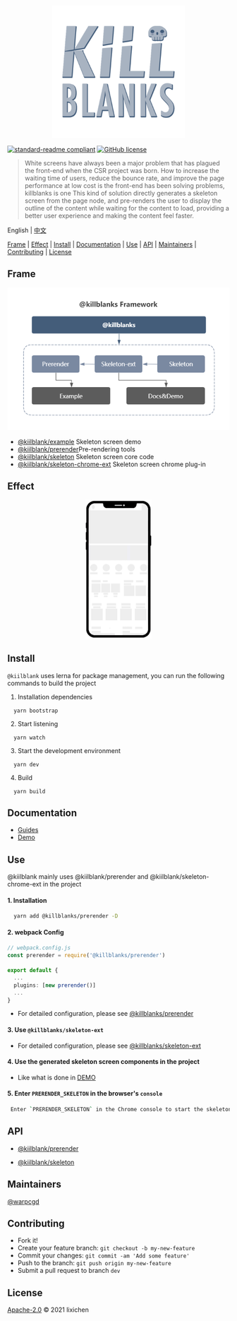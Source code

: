 <p align="center">
  <img src="./assets/killblanks-logo.png" width="300">
</p>

[![standard-readme compliant](https://img.shields.io/badge/standard--readme-OK-green.svg?style=flat-square)](https://github.com/RichardLitt/standard-readme) [![GitHub license](https://img.shields.io/github/license/warpcgd/killblanks)](https://github.com/warpcgd/killblanks/blob/main/LICENSE)

> White screens have always been a major problem that has plagued the front-end when the CSR project was born. How to increase the waiting time of users, reduce the bounce rate, and improve the page performance at low cost is the front-end has been solving problems, killblanks is one This kind of solution directly generates a skeleton screen from the page node, and pre-renders the user to display the outline of the content while waiting for the content to load, providing a better user experience and making the content feel faster.

English | [中文](https://github.com/warpcgd/killblanks)

[Frame](#frame) | [Effect](#effect) | [Install](#install) | [Documentation](#documentation) | [Use](#use) | [API](#api) | [Maintainers](#maintainers) | [Contributing](#contributing) | [License](#license)

## Frame

<p align="center">
  <img src="./assets/@killblanks_framework.png">
</p>

- [@kiilblank/example]('./packages/example') Skeleton screen demo
- [@kiilblank/prerender]('./packages/prerender')Pre-rendering tools
- [@kiilblank/skeleton]('./packages/skeleton') Skeleton screen core code
- [@kiilblank/skeleton-chrome-ext]('./packages/skeleton-chrome-ext') Skeleton screen chrome plug-in

## Effect

<p align="center">
  <img src="./assets/preview.gif" width="150" />
</p>

## Install

`@kiilblank` uses lerna for package management, you can run the following commands to build the project

1. Installation dependencies

```
  yarn bootstrap
```

2. Start listening

```
  yarn watch
```

3. Start the development environment

```
  yarn dev
```

4. Build

```
  yarn build
```

## Documentation

- [Guides](https://warpcgd.github.io/killblanks/guides/)
- [Demo](https://warpcgd.github.io/killblanks/demos/)

## Use

@kiilblank mainly uses @kiilblank/prerender and @kiilblank/skeleton-chrome-ext in the project

#### 1. Installation

```sh
  yarn add @killblanks/prerender -D
```

#### 2. webpack Config

```ts
// webpack.config.js
const prerender = require('@killblanks/prerender')

export default {
  ...
  plugins: [new prerender()]
  ...
}
```

- For detailed configuration, please see [@killblanks/prerender](https://warpcgd.github.io/killblanks/en/guides/prerender/)

#### 3. Use `@killblanks/skeleton-ext`

- For detailed configuration, please see [@killblanks/skeleton-ext](https://warpcgd.github.io/en/killblanks/guides/skeleton-ext/)

#### 4. Use the generated skeleton screen components in the project

- Like what is done in [DEMO](https://github.com/warpcgd/killblanks/blob/main/packages/docs%26demo/docs/.vuepress/components/effect/basic/index.vue)

#### 5. Enter `PRERENDER_SKELETON` in the browser's `console`

```sh
 Enter `PRERENDER_SKELETON` in the Chrome console to start the skeleton screen preview
```

## API

- [@kiilblank/prerender]('./packages/prerender')

- [@kiilblank/skeleton]('./packages/skeleton')

## Maintainers

[@warpcgd](https://github.com/warpcgd)

## Contributing

- Fork it!
- Create your feature branch: `git checkout -b my-new-feature`
- Commit your changes: `git commit -am 'Add some feature'`
- Push to the branch: `git push origin my-new-feature`
- Submit a pull request to branch `dev`

## License

[Apache-2.0]('./LICENSE') © 2021 lixichen
